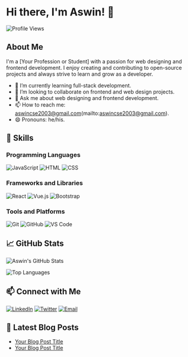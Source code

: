 # Hi there, I'm Aswin! 👋

![Profile Views](https://komarev.com/ghpvc/?username=your-username&color=brightgreen)

## About Me

I'm a [Your Profession or Student] with a passion for web designing and frontend development. I enjoy creating and contributing to open-source projects and always strive to learn and grow as a developer.

- 🌱 I’m currently learning full-stack development.
- 👯 I’m looking to collaborate on frontend and web design projects.
- 💬 Ask me about web designing and frontend development.
- 📫 How to reach me: aswincse2003@gmail.com(mailto:aswincse2003@gmail.com).
- 😄 Pronouns: he/his.

## 🚀 Skills

### Programming Languages

![JavaScript](https://img.shields.io/badge/-JavaScript-black?style=flat-square&logo=javascript)
![HTML](https://img.shields.io/badge/-HTML-black?style=flat-square&logo=html5)
![CSS](https://img.shields.io/badge/-CSS-black?style=flat-square&logo=css3)

### Frameworks and Libraries

![React](https://img.shields.io/badge/-React-black?style=flat-square&logo=react)
![Vue.js](https://img.shields.io/badge/-Vue.js-black?style=flat-square&logo=vue.js)
![Bootstrap](https://img.shields.io/badge/-Bootstrap-black?style=flat-square&logo=bootstrap)

### Tools and Platforms

![Git](https://img.shields.io/badge/-Git-black?style=flat-square&logo=git)
![GitHub](https://img.shields.io/badge/-GitHub-black?style=flat-square&logo=github)
![VS Code](https://img.shields.io/badge/-VS%20Code-black?style=flat-square&logo=visual-studio-code)

## 📈 GitHub Stats

![Aswin's GitHub Stats](https://github-readme-stats.vercel.app/api?username=your-username&show_icons=true&hide_border=true&theme=dark)

![Top Languages](https://github-readme-stats.vercel.app/api/top-langs/?username=your-username&layout=compact&theme=dark&hide_border=true)

## 📫 Connect with Me

[![LinkedIn](https://img.shields.io/badge/-LinkedIn-blue?style=flat-square&logo=linkedin)](https://www.linkedin.com/in/your-linkedin)
[![Twitter](https://img.shields.io/badge/-Twitter-blue?style=flat-square&logo=twitter)](https://twitter.com/your-twitter)
[![Email](https://img.shields.io/badge/-Email-red?style=flat-square&logo=gmail)](mailto:aswincse2003@gmail.com)

## 📝 Latest Blog Posts

<!-- BLOG-POST-LIST:START -->
- [Your Blog Post Title](your-blog-post-link)
- [Your Blog Post Title](your-blog-post-link)
<!-- BLOG-POST-LIST:END -->
